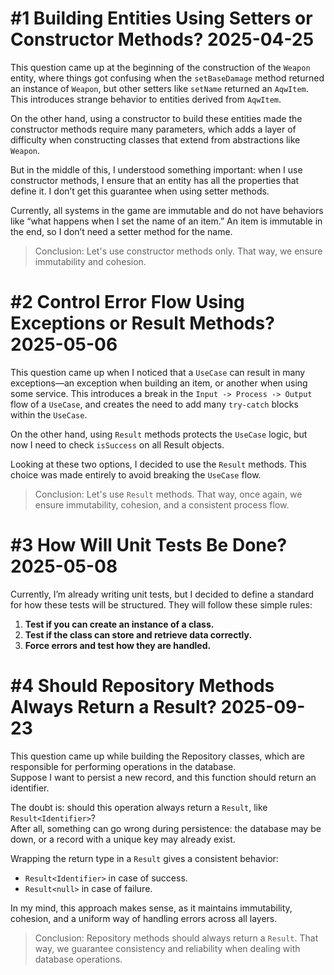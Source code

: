 # #1 Building Entities Using Setters or Constructor Methods? 2025-04-25

This question came up at the beginning of the construction of the `Weapon` entity, where things got confusing when the `setBaseDamage`
method returned an instance of `Weapon`, but other setters like `setName` returned an `AqwItem`. This introduces strange behavior 
to entities derived from `AqwItem`.

On the other hand, using a constructor to build these entities made the constructor methods require many parameters, 
which adds a layer of difficulty when constructing classes that extend from abstractions like `Weapon`.

But in the middle of this, I understood something important: when I use constructor methods, I ensure that an entity has all 
the properties that define it. I don’t get this guarantee when using setter methods.

Currently, all systems in the game are immutable and do not have behaviors like “what happens when I set the name of an item.”
An item is immutable in the end, so I don’t need a setter method for the name.

> Conclusion: Let's use constructor methods only. That way, we ensure immutability and cohesion.

# #2 Control Error Flow Using Exceptions or Result Methods? 2025-05-06

This question came up when I noticed that a `UseCase` can result in many exceptions—an exception when building an item, 
or another when using some service. This introduces a break in the `Input -> Process -> Output` flow of a `UseCase`,
and creates the need to add many `try-catch` blocks within the `UseCase`.

On the other hand, using `Result` methods protects the `UseCase` logic, but now I need to check `isSuccess` on all Result objects.

Looking at these two options, I decided to use the `Result` methods. This choice was made entirely to avoid breaking the `UseCase` flow.

> Conclusion: Let's use `Result` methods. That way, once again, we ensure immutability, cohesion, and a consistent process flow.

# #3 How Will Unit Tests Be Done? 2025-05-08

Currently, I’m already writing unit tests, but I decided to define a standard for how these tests will be structured. 
They will follow these simple rules:

1. **Test if you can create an instance of a class.**  
2. **Test if the class can store and retrieve data correctly.**  
3. **Force errors and test how they are handled.**

# #4 Should Repository Methods Always Return a Result? 2025-09-23  

This question came up while building the Repository classes, which are responsible for performing operations in the database.  
Suppose I want to persist a new record, and this function should return an identifier.  

The doubt is: should this operation always return a `Result`, like `Result<Identifier>`?  
After all, something can go wrong during persistence: the database may be down, or a record with a unique key may already exist.  

Wrapping the return type in a `Result` gives a consistent behavior:  
- `Result<Identifier>` in case of success.  
- `Result<null>` in case of failure.

In my mind, this approach makes sense, as it maintains immutability, cohesion, and a uniform way of handling errors across all layers.  

> Conclusion: Repository methods should always return a `Result`. That way, we guarantee consistency and reliability when dealing with database operations.  
